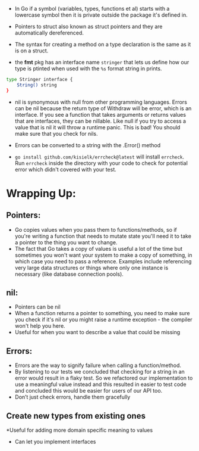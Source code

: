 * In Go if a symbol (variables, types, functions et al) starts with a lowercase symbol then it is private outside the package it's defined in.

* Pointers to struct also known as struct pointers and they are automatically dereferenced.

* The syntax for creating a method on a type declaration is the same as it is on a struct.

* the **fmt** pkg has an interface name ```stringer``` that lets us define how our type is ptinted when used with the ```%s``` format string in prints.
```bash
type Stringer interface {
	String() string
}
```

* nil is synonymous with null from other programming languages. Errors can be nil because the return type of Withdraw will be error, which is an interface. If you see a function that takes arguments or returns values that are interfaces, they can be nillable. Like null if you try to access a value that is nil it will throw a runtime panic. This is bad! You should make sure that you check for nils.

* Errors can be converted to a string with the .Error() method

* ```go install github.com/kisielk/errcheck@latest``` will install ```errcheck```. Run ```errcheck``` inside the directory with your code 
to check for potential error which didn't covered with your test.

# Wrapping Up:

## Pointers:
* Go copies values when you pass them to functions/methods, so if you're writing a function that needs to mutate state you'll need it to take a pointer to the thing you want to change.
* The fact that Go takes a copy of values is useful a lot of the time but sometimes you won't want your system to make a copy of something, in which case you need to pass a reference. Examples include referencing very large data structures or things where only one instance is necessary (like database connection pools).

## nil:
* Pointers can be nil
* When a function returns a pointer to something, you need to make sure you check if it's nil or you might raise a runtime exception - the compiler won't help you here.
* Useful for when you want to describe a value that could be missing

## Errors:
* Errors are the way to signify failure when calling a function/method.
* By listening to our tests we concluded that checking for a string in an error would result in a flaky test. So we refactored our implementation to use a meaningful value instead and this resulted in easier to test code and concluded this would be easier for users of our API too.
* Don’t just check errors, handle them gracefully

## Create new types from existing ones
*Useful for adding more domain specific meaning to values
* Can let you implement interfaces